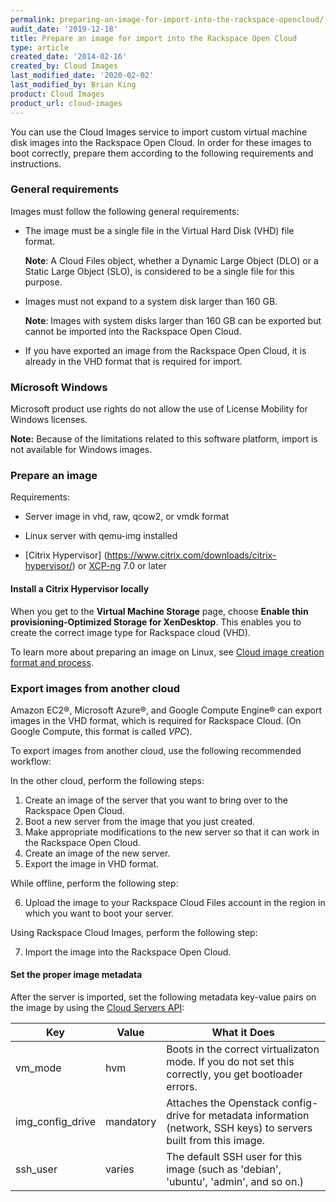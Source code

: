 ```yaml
---
permalink: preparing-an-image-for-import-into-the-rackspace-opencloud/
audit_date: '2019-12-18'
title: Prepare an image for import into the Rackspace Open Cloud
type: article
created_date: '2014-02-16'
created_by: Cloud Images
last_modified_date: '2020-02-02'
last_modified_by: Brian King
product: Cloud Images
product_url: cloud-images
---
```


You can use the Cloud Images service to import custom virtual machine
disk images into the Rackspace Open Cloud. In order for these images to boot
correctly, prepare them according to the following requirements
and instructions.

### General requirements

Images must follow the following general requirements:

-   The image must be a single file in the Virtual Hard Disk (VHD) file format.

    **Note**: A Cloud Files object, whether a Dynamic Large Object (DLO) or a
    Static Large Object (SLO), is considered to be a single file for
    this purpose.

-   Images must not expand to a system disk larger than 160 GB.

    **Note**: Images with system disks larger than 160 GB can be exported but
    cannot be imported into the Rackspace Open Cloud.

-   If you have exported an image from the Rackspace Open Cloud, it is
    already in the VHD format that is required for import.

### Microsoft Windows

Microsoft product use rights do not allow the use of License Mobility
for Windows licenses.

**Note:** Because of the limitations related to this software
platform, import is not available for Windows images.

### Prepare an image

Requirements:

- Server image in vhd, raw, qcow2, or vmdk format

- Linux server with qemu-img installed

- [Citrix Hypervisor]
(https://www.citrix.com/downloads/citrix-hypervisor/)
or [XCP-ng](https://xcp-ng.org/) 7.0 or later

#### Install a Citrix Hypervisor locally

When you get to the **Virtual Machine Storage** page, choose **Enable thin
provisioning-Optimized Storage for XenDesktop**. This enables you to create
the correct image type for Rackspace cloud (VHD).

To learn more about preparing an image on Linux, see [Cloud image creation format and process](/how-to/cloud-image-creation-format-and-process).

### Export images from another cloud

Amazon EC2®, Microsoft Azure®, and Google Compute Engine® can export images
in the VHD format, which is required for Rackspace Cloud. (On Google Compute,
this format is called *VPC*). 

To export images from another cloud, use the following recommended workflow:

In the other cloud, perform the following steps:

1.  Create an image of the server that you want to bring
    over to the Rackspace Open Cloud.
2.  Boot a new server from the image that you
    just created.
3.  Make appropriate modifications to the new
    server so that it can work in the Rackspace Open Cloud.
4.  Create an image of the new server.
5.  Export the image in VHD format.

 While offline, perform the following step:
 
6.  Upload the image to your Rackspace Cloud Files account in
    the region in which you want to boot your server.
    
 Using Rackspace Cloud Images, perform the following step:
 
7.  Import the image into the Rackspace Open Cloud.

#### Set the proper image metadata

After the server is imported, set the following metadata key-value pairs
on the image by using the [Cloud Servers API](https://developer.rackspace.com/docs/cloud-servers/v2/api-reference/svr-images-operations/#set-image-metadata-for-specified-image):

| Key | Value | What it Does |
| --- | ----- | ------------ |
| vm_mode | hvm | Boots in the correct virtualizaton mode. If you do not set this correctly, you get bootloader errors. |
| img_config_drive | mandatory| Attaches the Openstack config-drive for metadata information (network, SSH keys) to servers built from this image. |
| ssh_user| varies | The default SSH user for this image (such as 'debian', 'ubuntu', 'admin', and so on.)|

<br/>
